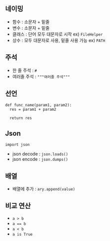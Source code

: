## 네이밍 
- 함수 : 소문자 + 밑줄 
- 변수 : 소문자 + 밑줄 
- 클래스 : 단어 모두 대문자로 시작 ex) `FileHelper`
- 상수 : 모두 대문자로 사용, 밑줄 사용 가능 ex) `PATH`

## 주석
- 한 줄 주석 : `#`
- 여러줄 주석 : `"""여러줄 주석"""`

## 선언
```
def func_name(param1, param2):
  res = param1 + param2

  return res
```

## Json 
```
import json
```
- json decode : `json.loads()`
- json encode : `json.dumps()`

## 배열 
- 배열에 추가 : `ary.append(value)`

## 비교 연산 
- `a > b` 
- `a == b`
- `a < b`
- `a is True`

